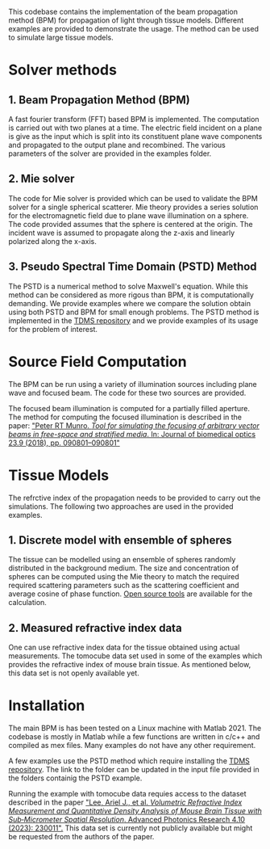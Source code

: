 This codebase contains the implementation of the beam propagation method (BPM) for
propagation  of light through tissue models.
Different examples are provided to demonstrate the usage.
The method can be used to simulate large tissue models.

# Solver methods
## 1. Beam Propagation Method (BPM)
A fast fourier transform (FFT) based BPM is implemented. The computation is carried out
with two planes at a time. The electric field incident on a plane is give as the input
which is split into its constituent plane wave components and propagated to the output
plane and recombined. The various parameters of the solver are provided in the examples
folder. 

## 2. Mie solver
The code for Mie solver is provided which can be used to validate the BPM solver for a
single spherical scatterer. Mie theory provides a series solution for the electromagnetic
field due to plane wave illumination on a sphere. The code provided assumes that the
sphere is centered at the origin. The incident wave is assumed to propagate along the
z-axis and linearly polarized along the x-axis. 

## 3. Pseudo Spectral Time Domain (PSTD) Method
The PSTD is a numerical method to solve Maxwell's equation. While this method can be
considered as more rigous than BPM, it is computationally demanding. We provide examples
where we compare the solution obtain using both PSTD and BPM for small enough problems.
The PSTD method is implemented in the [TDMS repository](https://github.com/UCL/TDMS) and
we provide examples of its usage for the problem of interest.

# Source Field Computation
The BPM can be run using a variety of illumination sources including plane wave and
focused beam. The code for these two sources are provided.

The focused beam illumination is computed for a partially filled aperture. The method for
computing the focused illumination is described in the paper: ["Peter RT Munro. *Tool for
simulating the focusing of arbitrary vector beams in free-space and stratified media*.
In: Journal of biomedical optics 23.9 (2018), pp.
090801–090801"](https://www.spiedigitallibrary.org/journals/journal-of-biomedical-optics/volume-23/issue-09/090801/Tool-for-simulating-the-focusing-of-arbitrary-vector-beams-in/10.1117/1.JBO.23.9.090801.full) 

# Tissue Models
The refrctive index of the propagation needs to be provided to carry out the simulations.
The following two approaches are used in the provided examples.
## 1. Discrete model with ensemble of spheres
The tissue can be modelled using an ensemble of spheres randomly distributed in the
background medium. The size and concentration of spheres can be computed using the Mie
theory to match the required required scattering parameters such as the scattering
coefficient and average cosine of phase function. [Open source tools](https://omlc.org/calc/index.html) are
available for the calculation.
## 2. Measured refractive index data
One can use refractive index data for the tissue obtained using actual measurements.
The tomocube data set used in some of the examples which provides the refractive index of
mouse brain tissue. As mentioned below, this data set is not openly available yet.

# Installation
The main BPM is has been tested on a Linux machine with Matlab 2021.
The codebase is mostly in Matlab while a few functions are written in c/c++ and compiled
as mex files. Many examples do not have any other requirement.

A few examples use the PSTD method which require installing
the [TDMS repository](https://github.com/UCL/TDMS).
The link to the folder can be updated in the input file provided in the folders containig
the PSTD example.

Running the example with tomocube data requies access to the dataset described in the paper
["Lee, Ariel J., et al.  *Volumetric Refractive Index Measurement and Quantitative Density Analysis of Mouse Brain Tissue with Sub‐Micrometer Spatial Resolution*. Advanced Photonics Research 4.10 (2023): 230011".](https://advanced.onlinelibrary.wiley.com/doi/full/10.1002/adpr.202300112)
This data set is currently not publicly available but might be requested from the authors of the paper. 
